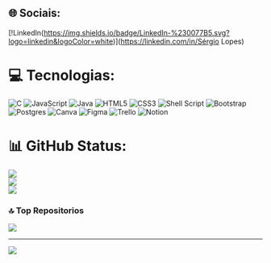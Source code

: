 
## 🌐 Sociais:
[!LinkedIn(https://img.shields.io/badge/LinkedIn-%230077B5.svg?logo=linkedin&logoColor=white)](https://linkedin.com/in/Sérgio Lopes) 

# 💻 Tecnologias:
![C](https://img.shields.io/badge/c-%2300599C.svg?style=for-the-badge&logo=c&logoColor=white) ![JavaScript](https://img.shields.io/badge/javascript-%23323330.svg?style=for-the-badge&logo=javascript&logoColor=%23F7DF1E) ![Java](https://img.shields.io/badge/java-%23ED8B00.svg?style=for-the-badge&logo=java&logoColor=white) ![HTML5](https://img.shields.io/badge/html5-%23E34F26.svg?style=for-the-badge&logo=html5&logoColor=white) ![CSS3](https://img.shields.io/badge/css3-%231572B6.svg?style=for-the-badge&logo=css3&logoColor=white) ![Shell Script](https://img.shields.io/badge/shell_script-%23121011.svg?style=for-the-badge&logo=gnu-bash&logoColor=white) ![Bootstrap](https://img.shields.io/badge/bootstrap-%23563D7C.svg?style=for-the-badge&logo=bootstrap&logoColor=white) ![Postgres](https://img.shields.io/badge/postgres-%23316192.svg?style=for-the-badge&logo=postgresql&logoColor=white) ![Canva](https://img.shields.io/badge/Canva-%2300C4CC.svg?style=for-the-badge&logo=Canva&logoColor=white) 	![Figma](https://img.shields.io/badge/figma-%23F24E1E.svg?style=for-the-badge&logo=figma&logoColor=white) ![Trello](https://img.shields.io/badge/Trello-%23026AA7.svg?style=for-the-badge&logo=Trello&logoColor=white) ![Notion](https://img.shields.io/badge/Notion-%23000000.svg?style=for-the-badge&logo=notion&logoColor=white)
# 📊 GitHub Status:
![](https://github-readme-stats.vercel.app/api?username=sergiolfaria&theme=vue-dark&hide_border=false&include_all_commits=true&count_private=false)<br/>
![](https://github-readme-streak-stats.herokuapp.com/?user=sergiolfaria&theme=vue-dark&hide_border=false)<br/>
![](https://github-readme-stats.vercel.app/api/top-langs/?username=sergiolfaria&theme=vue-dark&hide_border=false&include_all_commits=true&count_private=false&layout=compact)

### 🔝 Top Repositorios
![](https://github-contributor-stats.vercel.app/api?username=sergiolfaria&limit=5&theme=dark&combine_all_yearly_contributions=true)

---
[![](https://visitcount.itsvg.in/api?id=sergiolfaria&icon=2&color=1)](https://visitcount.itsvg.in)

<!-- Proudly created with GPRM ( https://gprm.itsvg.in ) -->
